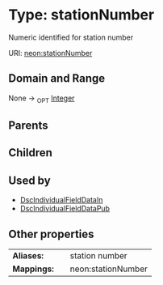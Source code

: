 
# Type: stationNumber


Numeric identified for station number

URI: [neon:stationNumber](https://data.neonscience.org/stationNumber)


## Domain and Range

None ->  <sub>OPT</sub> [Integer](types/Integer.md)

## Parents


## Children


## Used by

 * [DscIndividualFieldDataIn](DscIndividualFieldDataIn.md)
 * [DscIndividualFieldDataPub](DscIndividualFieldDataPub.md)

## Other properties

|  |  |  |
| --- | --- | --- |
| **Aliases:** | | station number |
| **Mappings:** | | neon:stationNumber |

